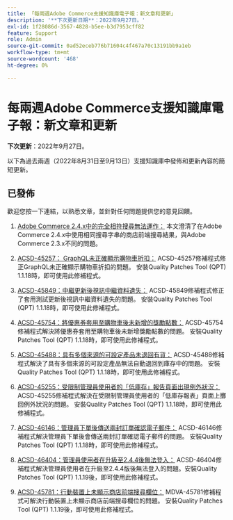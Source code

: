 ```yaml
---
title: 「每兩週Adobe Commerce支援知識庫電子報：新文章和更新」
description: '**下次更新日期**：2022年9月27日。'
exl-id: 1f28086d-3567-4828-b5ee-b3d7953cff82
feature: Support
role: Admin
source-git-commit: 0ad52eceb776b71604c4f467a70c13191bb9a1eb
workflow-type: tm+mt
source-wordcount: '468'
ht-degree: 0%

---
```


# 每兩週Adobe Commerce支援知識庫電子報：新文章和更新

**下次更新**：2022年9月27日。

以下為過去兩週（2022年8月31日至9月13日）支援知識庫中發佈和更新內容的簡短更新。

## 已發佈

歡迎您按一下連結，以熟悉文章，並針對任何問題提供您的意見回饋。

1. [Adobe Commerce 2.4.x中的完全相符搜尋無法運作：](/help/troubleshooting/miscellaneous/exact-match-search-for-product-not-working-in-adobe-commerce.md) 本文澄清了在Adobe Commerce 2.4.x中使用相同搜尋字串的商店前端搜尋結果，與Adobe Commerce 2.3.x不同的問題。

1. [ACSD-45257： GraphQL未正確顯示購物車折扣：](/help/support-tools/patches-available-in-qpt-tool/v1-1-18/acsd-45257-graphql-doesnt-display-cart-discount-correctly.md) ACSD-45257修補程式修正GraphQL未正確顯示購物車折扣的問題。 安裝Quality Patches Tool (QPT) 1.1.18時，即可使用此修補程式。

1. [ACSD-45849：中繼更新後視訊中繼資料遺失：](/help/support-tools/patches-available-in-qpt-tool/v1-1-18/acsd-45849-video-metadata-lost-after-staging-update.md) ACSD-45849修補程式修正了套用測試更新後視訊中繼資料遺失的問題。 安裝Quality Patches Tool (QPT) 1.1.18時，即可使用此修補程式。

1. [ACSD-45754：將優惠券套用至購物車後未新增的獎勵點數：](https://experienceleague.adobe.com/docs/commerce-knowledge-base/kb/support-tools/patches/acsd-45754-reward-points-not-added-after-applying-coupon-to-the-cart.html) ACSD-45754修補程式解決將優惠券套用至購物車後未新增獎勵點數的問題。 安裝Quality Patches Tool (QPT) 1.1.18時，即可使用此修補程式。

1. [ACSD-45488：具有多個來源的可設定產品未退回有貨：](/help/support-tools/patches-available-in-qpt-tool/v1-1-18/acsd-45488-configurable-product-with-multiple-sources-not-returned-to-in-stock.md) ACSD-45488修補程式解決了具有多個來源的可設定產品無法自動退回到庫存中的問題。 安裝Quality Patches Tool (QPT) 1.1.18時，即可使用此修補程式。

1. [ACSD-45255：受限制管理員使用者的「低庫存」報告頁面出現例外狀況：](/help/support-tools/patches-available-in-qpt-tool/v1-1-18/acsd-45255-exception-on-low-stock-report-page-for-restricted-admin-user.md) ACSD-45255修補程式解決在受限制管理員使用者的「低庫存報表」頁面上擲回例外狀況的問題。 安裝Quality Patches Tool (QPT) 1.1.18時，即可使用此修補程式。

1. [ACSD-46146：管理員下單後傳送兩封訂單確認電子郵件：](/help/support-tools/patches-available-in-qpt-tool/v1-1-18/acsd-46146-two-order-confirmation-emails-are-sent-after-placing-order-from-admin.md) ACSD-46146修補程式解決管理員下單後會傳送兩封訂單確認電子郵件的問題。 安裝Quality Patches Tool (QPT) 1.1.18時，即可使用此修補程式。

1. [ACSD-46404：管理員使用者在升級至2.4.4後無法登入：](/help/support-tools/patches-available-in-qpt-tool/v1-1-19/acsd-46404-admin-user-cannot-log-in-after-upgrading-to-2-4-4.md) ACSD-46404修補程式解決管理員使用者在升級至2.4.4版後無法登入的問題。安裝Quality Patches Tool (QPT) 1.1.19後，即可使用此修補程式。

1. [ACSD-45781：行動裝置上未顯示商店前端搜尋欄位：](/help/support-tools/patches-available-in-qpt-tool/v1-1-19/acsd-45781-store-front-search-field-not-displayed-on-mobile.md) MDVA-45781修補程式可解決行動裝置上未顯示商店前端搜尋欄位的問題。 安裝Quality Patches Tool (QPT) 1.1.19後，即可使用此修補程式。
